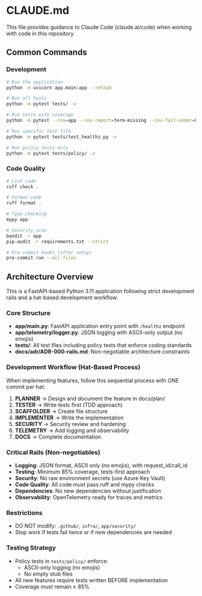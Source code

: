 # CLAUDE.md

This file provides guidance to Claude Code (claude.ai/code) when working with code in this repository.

## Common Commands

### Development
```bash
# Run the application
python -m uvicorn app.main:app --reload

# Run all tests
python -m pytest tests/ -v

# Run tests with coverage
python -m pytest --cov=app --cov-report=term-missing --cov-fail-under=85

# Run specific test file
python -m pytest tests/test_healthz.py -v

# Run policy tests only
python -m pytest tests/policy/ -v
```

### Code Quality
```bash
# Lint code
ruff check .

# Format code
ruff format .

# Type checking
mypy app

# Security scan
bandit -r app
pip-audit -r requirements.txt --strict

# Pre-commit hooks (after setup)
pre-commit run --all-files
```

## Architecture Overview

This is a FastAPI-based Python 3.11 application following strict development rails and a hat-based development workflow.

### Core Structure
- **app/main.py**: FastAPI application entry point with `/healthz` endpoint
- **app/telemetry/logger.py**: JSON logging with ASCII-only output (no emojis)
- **tests/**: All test files including policy tests that enforce coding standards
- **docs/adr/ADR-000-rails.md**: Non-negotiable architecture constraints

### Development Workflow (Hat-Based Process)
When implementing features, follow this sequential process with ONE commit per hat:
1. **PLANNER** → Design and document the feature in docs/plan/
2. **TESTER** → Write tests first (TDD approach)
3. **SCAFFOLDER** → Create file structure
4. **IMPLEMENTER** → Write the implementation
5. **SECURITY** → Security review and hardening
6. **TELEMETRY** → Add logging and observability
7. **DOCS** → Complete documentation

### Critical Rails (Non-negotiables)
- **Logging**: JSON format, ASCII only (no emojis), with request_id/call_id
- **Testing**: Minimum 85% coverage, tests-first approach
- **Security**: No raw environment secrets (use Azure Key Vault)
- **Code Quality**: All code must pass ruff and mypy checks
- **Dependencies**: No new dependencies without justification
- **Observability**: OpenTelemetry ready for traces and metrics

### Restrictions
- DO NOT modify: `.github/`, `infra/`, `app/security/`
- Stop work if tests fail twice or if new dependencies are needed

### Testing Strategy
- Policy tests in `tests/policy/` enforce:
  - ASCII-only logging (no emojis)
  - No empty stub files
- All new features require tests written BEFORE implementation
- Coverage must remain ≥ 85%

